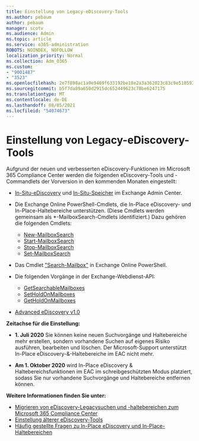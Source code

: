```yaml
---
title: Einstellung von Legacy-eDiscovery-Tools
ms.author: pebaum
author: pebaum
manager: scotv
ms.audience: Admin
ms.topic: article
ms.service: o365-administration
ROBOTS: NOINDEX, NOFOLLOW
localization_priority: Normal
ms.collection: Adm_O365
ms.custom:
- "9001487"
- "3523"
ms.openlocfilehash: 2e7f898ac1a9e9469f633192be18e2a3a362023c83c9e510593196b5a4a0daf5
ms.sourcegitcommit: b5f7da89a650d2915dc652449623c78be6247175
ms.translationtype: MT
ms.contentlocale: de-DE
ms.lasthandoff: 08/05/2021
ms.locfileid: "54074673"
---
```

# <a name="retirement-of-legacy-ediscovery-tools"></a>Einstellung von Legacy-eDiscovery-Tools

Aufgrund der neuen und verbesserten eDiscovery-Funktionen im Microsoft 365 Compliance Center werden die folgenden eDiscovery-Tools und -Commandlets der Vorversion in den kommenden Monaten eingestellt:

- [In-Situ-eDiscovery](https://docs.microsoft.com/exchange/security-and-compliance/in-place-ediscovery/in-place-ediscovery) und [In-Situ-Speicher](https://docs.microsoft.com/exchange/security-and-compliance/create-or-remove-in-place-holds) im Exchange Admin Center.

- Die Exchange Online PowerShell-Cmdlets, die In-Place eDiscovery- und In-Place-Haltebereiche unterstützen. (Diese Cmdlets werden gemeinsam als *-MailboxSearch-Cmdlets identifiziert.) Dazu gehören die folgenden Cmdlets:

    - [New-MailboxSearch](https://docs.microsoft.com/powershell/module/exchange/policy-and-compliance-content-search/new-mailboxsearch)
    - [Start-MailboxSearch](https://docs.microsoft.com/powershell/module/exchange/policy-and-compliance-content-search/start-mailboxsearch)
    - [Stop-MailboxSearch](https://docs.microsoft.com/powershell/module/exchange/policy-and-compliance-content-search/stop-mailboxsearch)
    - [Set-MailboxSearch](https://docs.microsoft.com/powershell/module/exchange/policy-and-compliance-content-search/set-mailboxsearch)

- Das Cmdlet ["Search-Mailbox"](https://docs.microsoft.com/powershell/module/exchange/mailboxes/search-mailbox?view=exchange-ps) in Exchange Online PowerShell.
- Die folgenden Vorgänge in der Exchange-Webdienst-API:
    - [GetSearchableMailboxes](https://docs.microsoft.com/exchange/client-developer/web-service-reference/getsearchablemailboxes-operation)
    - [SetHoldOnMailboxes](https://docs.microsoft.com/exchange/client-developer/web-service-reference/setholdonmailboxes-operation)
    - [GetHoldOnMailboxes](https://docs.microsoft.com/exchange/client-developer/web-service-reference/getholdonmailboxes-operation)

- [Advanced eDiscovery v1.0](https://docs.microsoft.com/microsoft-365/compliance/office-365-advanced-ediscovery)

**Zeitachse für die Einstellung:**
- **1. Juli 2020** Sie können keine neuen Suchvorgänge und Haltebereiche mehr erstellen, sondern vorhandene Suchen auf eigenes Risiko ausführen, bearbeiten und löschen. Der Microsoft-Support unterstützt In-Place eDiscovery-&-Haltebereiche im EAC nicht mehr.
    
- **Am 1. Oktober 2020** wird In-Place eDiscovery & Haltebereichsfunktionen im EAC im schreibgeschützten Modus platziert, sodass Sie nur vorhandene Suchvorgänge und Haltebereiche entfernen können.

**Weitere Informationen finden Sie unter:**

 - [Migrieren von eDiscovery-Legacysuchen und -haltebereichen zum Microsoft 365 Compliance Center](https://docs.microsoft.com/microsoft-365/compliance/migrate-legacy-ediscovery-searches-and-holds)
 - [Einstellung älterer eDiscovery-Tools](https://docs.microsoft.com/microsoft-365/compliance/legacy-ediscovery-retirement)
 - [Häufig gestellte Fragen zu In-Place eDiscovery und In-Place-Haltebereichen](https://docs.microsoft.com/microsoft-365/compliance/legacy-ediscovery-retirement#faqs-about-in-place-ediscovery-and-in-place-holds)



